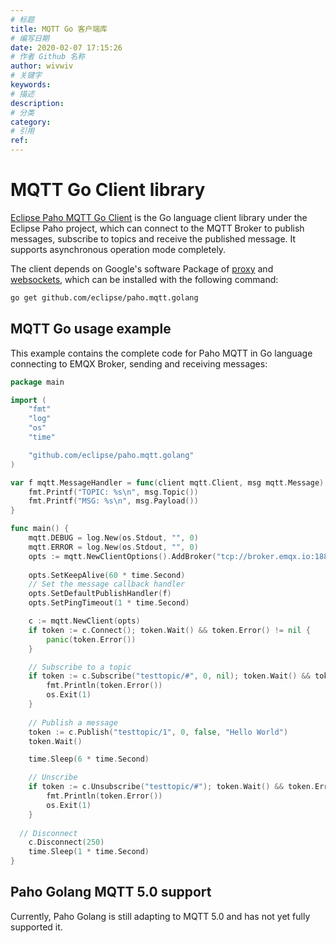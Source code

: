 ```yaml
---
# 标题
title: MQTT Go 客户端库
# 编写日期
date: 2020-02-07 17:15:26
# 作者 Github 名称
author: wivwiv
# 关键字
keywords:
# 描述
description:
# 分类
category: 
# 引用
ref:
---
```



# MQTT Go Client library

[Eclipse Paho MQTT Go Client](https://github.com/eclipse/paho.mqtt.golang) is the Go language client library under the Eclipse Paho project, which can connect to the MQTT Broker to publish messages, subscribe to topics and receive the published message. It supports asynchronous operation mode completely.

The client depends on Google's software Package of [proxy](https://godoc.org/golang.org/x/net/proxy) and [websockets](https://godoc.org/github.com/gorilla/websocket), which can be installed with the following command:

```bash
go get github.com/eclipse/paho.mqtt.golang
```

## MQTT Go usage example

This example contains the complete code for Paho MQTT in Go language connecting to EMQX Broker, sending and receiving messages:

```go
package main

import (
	"fmt"
	"log"
	"os"
	"time"

	"github.com/eclipse/paho.mqtt.golang"
)

var f mqtt.MessageHandler = func(client mqtt.Client, msg mqtt.Message) {
	fmt.Printf("TOPIC: %s\n", msg.Topic())
	fmt.Printf("MSG: %s\n", msg.Payload())
}

func main() {
	mqtt.DEBUG = log.New(os.Stdout, "", 0)
	mqtt.ERROR = log.New(os.Stdout, "", 0)
	opts := mqtt.NewClientOptions().AddBroker("tcp://broker.emqx.io:1883").SetClientID("emqx_test_client")
	
	opts.SetKeepAlive(60 * time.Second)
	// Set the message callback handler
	opts.SetDefaultPublishHandler(f)
	opts.SetPingTimeout(1 * time.Second)

	c := mqtt.NewClient(opts)
	if token := c.Connect(); token.Wait() && token.Error() != nil {
		panic(token.Error())
	}

	// Subscribe to a topic
	if token := c.Subscribe("testtopic/#", 0, nil); token.Wait() && token.Error() != nil {
		fmt.Println(token.Error())
		os.Exit(1)
	}
	
	// Publish a message
	token := c.Publish("testtopic/1", 0, false, "Hello World")
	token.Wait()

	time.Sleep(6 * time.Second)

	// Unscribe
	if token := c.Unsubscribe("testtopic/#"); token.Wait() && token.Error() != nil {
		fmt.Println(token.Error())
		os.Exit(1)
	}
  
  // Disconnect
	c.Disconnect(250)
	time.Sleep(1 * time.Second)
}
```




## Paho Golang MQTT 5.0 support

Currently, Paho Golang is still adapting to MQTT 5.0 and has not yet fully supported it.